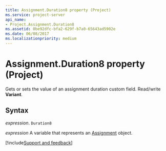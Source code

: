 ```yaml
---
title: Assignment.Duration8 property (Project)
ms.service: project-server
api_name:
- Project.Assignment.Duration8
ms.assetid: 0be92dfc-bfa2-629f-b7a0-65643ad5902e
ms.date: 06/08/2017
ms.localizationpriority: medium
---
```



# Assignment.Duration8 property (Project)

 Gets or sets the value of an assignment duration custom field. Read/write **Variant**.


## Syntax

_expression_. `Duration8`

_expression_ A variable that represents an [Assignment](./Project.Assignment.md) object.

[!include[Support and feedback](~/includes/feedback-boilerplate.md)]